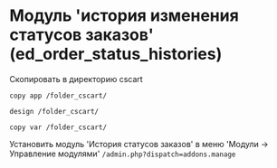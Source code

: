 # Модуль 'история изменения статусов заказов' (ed_order_status_histories) 

Скопировать в директорию cscart

```copy app /folder_cscart/```

```design /folder_cscart/```

```copy var /folder_cscart/```

Установить модуль 'История статусов заказов' в меню 'Модули -> Управление модулями'
```/admin.php?dispatch=addons.manage```
